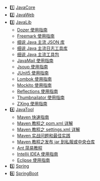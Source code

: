 - 1️⃣ [JavaCore](https://dunwu.github.io/javacore/)
- 2️⃣ [JavaWeb](https://github.com/dunwu/javaweb)
- 3️⃣ [JavaLib](javalib/README.md)
  - [Dozer 使用指南](javalib/dozer.md)
  - [Freemark 使用指南](javalib/freemark.md)
  - [细说 Java 主流 JSON 库](javalib/java-json.md)
  - [细说 Java 主流日志工具库](javalib/java-log.md)
  - [细说 Java 主流工具包](javalib/java-util.md)
  - [JavaMail 使用指南](javalib/javamail.md)
  - [Jsoup 使用指南](javalib/jsoup.md)
  - [JUnit5 使用指南](javalib/junit.md)
  - [Lombok 使用指南](javalib/lombok.md)
  - [Mockito 使用指南](javalib/mockito.md)
  - [Reflections 使用指南](javalib/reflections.md)
  - [Thumbnailator 使用指南](javalib/thumbnailator.md)
  - [ZXing 使用指南](javalib/zxing.md)
- 4️⃣ [JavaTool](javatool/README.md)
  - [Maven 快速指南](javatool/build/maven/maven-quickstart.md)
  - [Maven 教程之 pom.xml 详解](javatool/build/maven/maven-pom.md)
  - [Maven 教程之 settings.xml 详解](javatool/build/maven/maven-settings.md)
  - [Maven 实战问题和最佳实践](javatool/build/maven/maven-action.md)
  - [Maven 教程之发布 jar 到私服或中央仓库](javatool/build/maven/maven-deploy.md)
  - [Ant 简易教程](javatool/build/ant.md)
  - [Intellij IDEA 使用指南](javatool/ide/intellij.md)
  - [Eclipse 使用指南](javatool/ide/eclipse.md)
- 5️⃣ [Spring](https://dunwu.github.io/spring-tutorial/)
- 6️⃣ [SpringBoot](https://dunwu.github.io/spring-boot-tutorial/)
